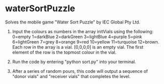 # waterSortPuzzle
Solves the mobile game "Water Sort Puzzle" by IEC Global Pty Ltd.                                   

1. Input the colours as numbers in the array initVials using the following:
0=empty 1=darkBlue 2=darkGreen 3=lightBlue 4=purple 5=pink 
6=lightGreen 7=grey 8=orange 9=red 10=yellow 11=turquoise 12=brown.
Each row in the array is a vial. [0,0,0,0] is an empty vial.
The first element of the row is the topmost colour in the vial.

2. Run the code by entering "python sort.py" into your terminal.

3. After a series of random pours, this code will output a sequence of 
"donor vials" and "receiver vials" that completes the level.
